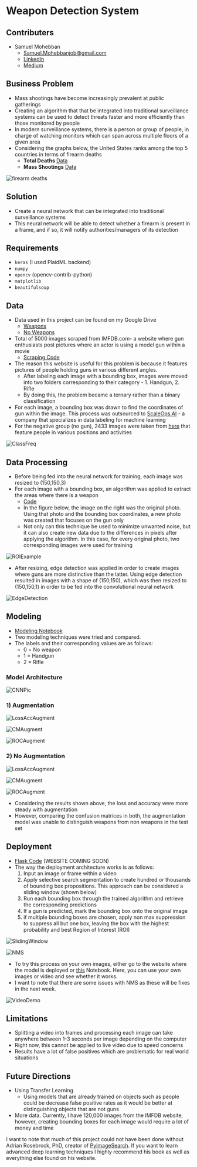 # Weapon Detection System

## Contributers
- Samuel Mohebban
    - Samuel.Mohebbanjob@gmail.com
    - [LinkedIn](https://www.linkedin.com/in/samuel-mohebban-b50732139/)
    - [Medium](https://medium.com/@HeeebsInc)

## Business Problem
- Mass shootings have become increasingly prevalent at public gatherings 
- Creating an algorithm that that be integrated into traditional surveillance systems can be used to detect threats faster and more efficiently than those monitored by people 
- In modern surveillance systems, there is a person or group of people, in charge of watching monitors which can span across multiple floors of a given area
- Considering the graphs below, the United States ranks among the top 5 countries in terms of firearm deaths 
    - **Total Deaths** [Data](https://worldpopulationreview.com/country-rankings/gun-deaths-by-country)
    - **Mass Shootings** [Data](https://worldpopulationreview.com/country-rankings/mass-shootings-by-country)
    
![firearm deaths](Figures/FirearmDeaths.png)

## Solution 
- Create a neural network that can be integrated into traditional surveillance systems 
- This neural network will be able to detect whether a firearm is present in a frame, and if so, it will notify authorities/managers of its detection

## Requirements
- `keras` (I used PlaidML backend)
- `numpy` 
- `opencv` (opencv-contrib-python)
- `matplotlib`
- `beautifulsoup`

## Data 
- Data used in this project can be found on my Google Drive 
    - [Weapons](https://drive.google.com/file/d/1EZZKhCk0DK3S9zB53o3nWhKrZUbmN2Up/view?usp=sharing)
    - [No Weapons](https://drive.google.com/file/d/13PP-I6VdRt0mrVkquFxF_Y2HO6S1E0lR/view?usp=sharing)
- Total of 5000 images scraped from IMFDB.com- a website where gun enthusiasts post pictures where an actor is using a model gun within a movie 
    - [Scraping Code](Scraping)
- The reason this website is useful for this problem is because it features pictures of people holding guns in various different angles.
    - After labeling each image with a bounding box, images were moved into two folders corresponding to their category - 1. Handgun, 2. Rifle
    - By doing this, the problem became a ternary rather than a binary classification 
- For each image, a bounding box was drawn to find the coordinates of gun within the image.  This process was outsourced to [ScaleOps.AI](https://scaleops.ai/) - a company that specializes in data labeling for machine learning 
- For the negative group (no gun), 2433 images were taken from [here](https://sites.google.com/view/11khands) that feature people in various positions and activities

![ClassFreq](Figures/ClassFreq.png)

## Data Processing 
- Before being fed into the neural network for training, each image was resized to (150,150,3)
- For each image with a bounding box, an algorithm was applied to extract the areas where there is a weapon
    - [Code](IOU_SlidingWindow.ipynb)
    - In the figure below, the image on the right was the original photo. Using that photo and the bounding box coordinates, a new photo was created that focuses on the gun only
    - Not only can this technique be used to minimize unwanted noise, but it can also create new data due to the differences in pixels after applying the algorithm.  In this case, for every original photo, two corresponding images were used for training 

![ROIExample](Figures/ROIExample.png)

- After resizing, edge detection was applied in order to create images where guns are more distinctive than the latter.  Using edge detection resulted in images with a shape of (150,150), which was then resized to (150,150,1) in order to be fed into the convolutional neural network

![EdgeDetection](Figures/EdgeDetection.png)

## Modeling 
- [Modeling Notebook](ModelingNotebook.ipynb)
- Two modeling techniques were tried and compared.
- The labels and their corresponding values are as follows: 
    - 0 = No weapon 
    - 1 = Handgun
    - 2 = Rifle
    
### Model Architecture
![CNNPic](Figures/model_plot.png)
### 1) Augmentation
![LossAccAugment](Figures/CNNModelAugment.png)

![CMAugment](Figures/CMAugment.png)

![ROCAugment](Figures/ROCAUCAugment.png)

### 2) No Augmentation 
![LossAccAugment](Figures/CNNModelNoAugment.png)

![CMAugment](Figures/CMNoAugment.png)

![ROCAugment](Figures/ROCAUCNoAugment.png)




- Considering the results shown above, the loss and accuracy were more steady with augmentation
- However, comparing the confusion matrices in both, the augmentation model was unable to distinguish weapons from non weapons in the test set


## Deployment 
- [Flask Code](FlaskApp) (WEBSITE COMING SOON)
- The way the deployment architecture works is as follows: 
    1) Input an image or frame within a video 
    2) Apply selective search segmentation to create hundred or thousands of bounding box propositions.  This approach can be considered a sliding window (shown below)
    3) Run each bounding box through the trained algorithm and retrieve the corresponding predictions 
    4) If a gun is predicted, mark the bounding box onto the original image 
    5) if multiple bounding boxes are chosen, apply non max suppression to suppress all but one box, leaving the box with the highest probability and best Region of Interest (ROI)
    
![SlidingWindow](Figures/SlidingWindow.gif)
     
![NMS](Figures/NMS.png)

- To try this process on your own images, either go to the website where the model is deployed or [this](OpenCVTesting.ipynb) Notebook. Here, you can use your own images or video and see whether it works. 
- I want to note that there are some issues with NMS as these will be fixes in the next week.  

![VideoDemo](Figures/Demo.gif)


## Limitations
- Splitting a video into frames and processing each image can take anywhere between 1-3 seconds per image depending on the computer 
- Right now, this cannot be applied to live video due to speed concerns 
- Results have a lot of false positives which are problematic for real world situations

## Future Directions 
- Using Transfer Learning 
    - Using models that are already trained on objects such as people could be decrease false positive rates as it would be better at distinguishing objects that are not guns
- More data.  Currently, I have 120,000 images from the IMFDB website, however, creating bounding boxes for each image would require a lot of money and time 
    
    
    
I want to note that much of this project could not have been done without Adrian Rosebrock, PhD, creator of [PyImageSearch](https://www.pyimagesearch.com/).  If you want to learn advanced deep learning techniques I highly recommend his book as well as everything else found on his website. 



 
